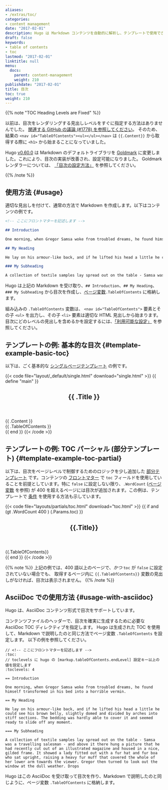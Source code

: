 ```yaml
---
aliases:
- /extras/toc/
categories:
- content management
date: "2017-02-01"
description: Hugo は Markdown コンテンツを自動的に解析し、テンプレートで使用できる目次を作成できます。
draft: false
keywords:
- table of contents
- toc
lastmod: "2017-02-01"
linktitle: null
menu:
  docs:
    parent: content-management
    weight: 210
publishdate: "2017-02-01"
title: 目次
toc: true
weight: 210
---
```


{{% note "TOC Heading Levels are Fixed" %}}

以前は、目次をレンダリングする見出しレベルをすぐに指定する方法はありませんでした。
[関連する GitHub の議論 (#1778) を参照してください](https://github.com/gohugoio/hugo/issues/1778)。 
そのため、結果の `<nav id="TableOfContents"><ul></ul></nav>` は `{{.Content}}` から取得する際に `<h1>` から始まることになっていました。

Hugo [v0.60.0](https://github.com/gohugoio/hugo/releases/tag/v0.60.0) は Markdown のデフォルトライブラリを [Goldmark](https://github.com/yuin/goldmark/) に変更しました。これにより、目次の実装が改善され、設定可能になりました。 Goldmark レンダラーについては、 [「目次の設定方法」](/getting-started/configuration-markup/#table-of-contents) を参照してください。

{{% /note %}}

## 使用方法 {#usage}

適切な見出しを付けて、通常の方法で Markdown を作成します。以下はコンテンツの例です。

```md
<!-- ここにフロントマターを記述します -->

## Introduction

One morning, when Gregor Samsa woke from troubled dreams, he found himself transformed in his bed into a horrible vermin.

## My Heading

He lay on his armour-like back, and if he lifted his head a little he could see his brown belly, slightly domed and divided by arches into stiff sections. The bedding was hardly able to cover it and seemed ready to slide off any moment.

### My Subheading

A collection of textile samples lay spread out on the table - Samsa was a travelling salesman - and above it there hung a picture that he had recently cut out of an illustrated magazine and housed in a nice, gilded frame. It showed a lady fitted out with a fur hat and fur boa who sat upright, raising a heavy fur muff that covered the whole of her lower arm towards the viewer. Gregor then turned to look out the window at the dull weather. Drops
```

Hugo は上記の Markdown を受け取り、`## Introduction`、`## My Heading`、`### My Subheading` から目次を作成し、[ページ変数][pagevars]`.TableOfContents` に格納します。

組み込みの `.TableOfContents` 変数は、 `<nav id="TableOfContents">` 要素とその子 `<ul>` を出力し、その子 `<li>` 要素は適切な HTML 見出しから始まります。 目次にどのレベルの見出しを含めるかを設定するには、[「利用可能な設定」](/getting-started/configuration-markup/#table-of-contents) を参照してください。

## テンプレートの例: 基本的な目次 {#template-example-basic-toc}

以下は、ごく基本的な [シングルページテンプレート][single page template] の例です。

{{< code file="layout/_default/single.html" download="single.html" >}}
{{ define "main" }}
<main>
    <article>
    <header>
        <h1>{{ .Title }}</h1>
    </header>
        {{ .Content }}
    </article>
    <aside>
        {{ .TableOfContents }}
    </aside>
</main>
{{ end }}
{{< /code >}}

## テンプレートの例: TOC パーシャル (部分テンプレート) {#template-example-toc-partial}

以下は、目次をページレベルで制御するためのロジックを少し追加した [部分テンプレート][partials] です。コンテンツの [フロントマター][front matter] で `toc` フィールドを使用していることを前提としています。特に `false` に設定しない限り、`.WordCount` ([ページ変数][pagevars] を参照) が 400 を超えるページには目次が追加されます。この例は、テンプレートで [条件][conditionals] を使用する方法も示しています。

{{< code file="layouts/partials/toc.html" download="toc.html" >}}
{{ if and (gt .WordCount 400 ) (.Params.toc) }}
<aside>
    <header>
    <h2>{{.Title}}</h2>
    </header>
    {{.TableOfContents}}
</aside>
{{ end }}
{{< /code >}}

{{% note %}}
上記の例では、400 語以上のページで、*かつ* `toc` が `false` に設定されていない場合でも、 取得するページ内に `{{.TableOfContents}}` 変数の見出しがなければ、目次は表示されません。
{{% /note %}}

## AsciiDoc での使用方法 {#usage-with-asciidoc}

Hugo は、AsciiDoc コンテンツ形式で目次をサポートしています。

コンテンツファイルのヘッダーで、目次を確実に生成するために必要な AsciiDoc TOC ディレクティブを指定します。 Hugo は生成された TOC を使用して、Markdown で説明したのと同じ方法でページ変数 `.TableOfContents` を設定します。 以下の例を参照してください。

```asciidoc
// <!-- ここにフロントマターを記述します -->
:toc:
// toclevels に hugo の [markup.tableOfContents.endLevel] 設定キー以上の値を設定します
:toclevels: 4

== Introduction

One morning, when Gregor Samsa woke from troubled dreams, he found himself transformed in his bed into a horrible vermin.

== My Heading

He lay on his armour-like back, and if he lifted his head a little he could see his brown belly, slightly domed and divided by arches into stiff sections. The bedding was hardly able to cover it and seemed ready to slide off any moment.

=== My Subheading

A collection of textile samples lay spread out on the table - Samsa was a travelling salesman - and above it there hung a picture that he had recently cut out of an illustrated magazine and housed in a nice, gilded frame. It showed a lady fitted out with a fur hat and fur boa who sat upright, raising a heavy fur muff that covered the whole of her lower arm towards the viewer. Gregor then turned to look out the window at the dull weather. Drops
```
Hugo はこの AsciiDoc を受け取って目次を作り、Markdown で説明したのと同じように、ページ変数 `.TableOfContents` に格納します。

[conditionals]: /templates/introduction/#conditionals
[front matter]: /content-management/front-matter/
[pagevars]: /variables/page/
[partials]: /templates/partials/
[single page template]: /templates/single-page-templates/
